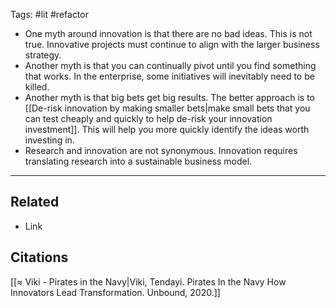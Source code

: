 Tags: #lit #refactor

 - One myth around innovation is that there are no bad ideas. This is not true. Innovative projects must continue to align with the larger business strategy. 
- Another myth is that you can continually pivot until you find something that works. In the enterprise, some initiatives will inevitably need to be killed. 
- Another myth is that big bets get big results. The better approach is to [[De-risk innovation by making smaller bets|make small bets that you can test cheaply and quickly to help de-risk your innovation investment]]. This will help you more quickly identify the ideas worth investing in. 
- Research and innovation are not synonymous. Innovation requires translating research into a sustainable business model. 

---
## Related
- Link

## Citations
[[≈ Viki - Pirates in the Navy|Viki, Tendayi. Pirates In the Navy How Innovators Lead Transformation. Unbound, 2020.]]
